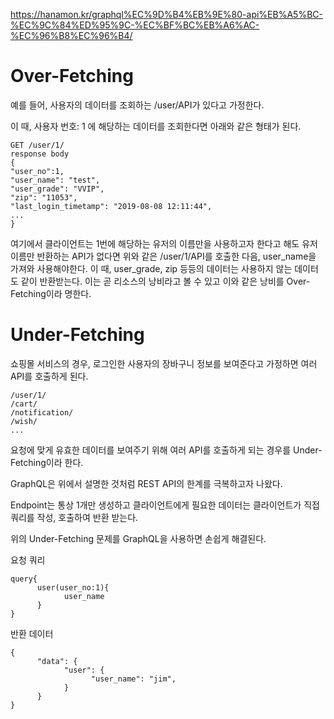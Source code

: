 https://hanamon.kr/graphql%EC%9D%B4%EB%9E%80-api%EB%A5%BC-%EC%9C%84%ED%95%9C-%EC%BF%BC%EB%A6%AC-%EC%96%B8%EC%96%B4/

# Over-Fetching
예를 들어, 사용자의 데이터를 조회하는 /user/API가 있다고 가정한다.

이 때, 사용자 번호: 1 에 해당하는 데이터를 조회한다면 아래와 같은 형태가 된다.


```
GET /user/1/
response body
{
"user_no":1,
"user_name": "test",
"user_grade": "VVIP",
"zip": "11053",
"last_login_timetamp": "2019-08-08 12:11:44",
...
}
```
여기에서 클라이언트는 1번에 해당하는 유저의 이름만을 사용하고자 한다고 해도 유저 이름만 반환하는 API가 없다면 위와 같은 /user/1/API를 호출한 다음, user_name을 가져와 사용해야한다. 이 때, user_grade, zip 등등의 데이터는 사용하지 않는 데이터도 같이 반환받는다. 이는 곧 리소스의 낭비라고 볼 수 있고 이와 같은 낭비를 Over-Fetching이라 명한다.

# Under-Fetching
쇼핑몰 서비스의 경우, 로그인한 사용자의 장바구니 정보를 보여준다고 가정하면 여러 API를 호출하게 된다.

```
/user/1/
/cart/
/notification/
/wish/
...
```

요청에 맞게 유효한 데이터를 보여주기 위해 여러 API를 호출하게 되는 경우를 Under-Fetching이라 한다.



GraphQL은 위에서 설명한 것처럼 REST API의 한계를 극복하고자 나왔다.

Endpoint는 통상 1개만 생성하고 클라이언트에게 필요한 데이터는 클라이언트가 직접 쿼리를 작성, 호출하여 반환 받는다.

위의 Under-Fetching 문제를 GraphQL을 사용하면 손쉽게 해결된다.

요청 쿼리
```
query{
      user(user_no:1){
            user_name  
      }
}
```
반환 데이터
```
{
      "data": {
            "user": {
                  "user_name": "jim",
            }
      }
}
```


